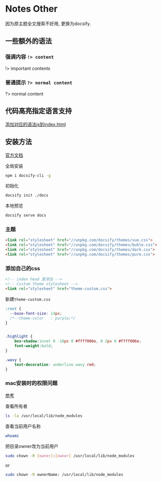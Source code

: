 # Notes Other

因为原主题全文搜索不好用, 更换为docsify.

## 一些额外的语法

### 强调内容 `!> content`

!> important contents

### 普通提示 `?> normal content`

?> normal content



## 代码高亮指定语言支持

[添加对应的语法js到index.html](https://cdn.jsdelivr.net/npm/prismjs@1/components/)

## 安装方法

[官方文档](https://docsify.js.org/#/zh-cn/quickstart) 

全局安装

```bash
npm i docsify-cli -g
```

初始化

```bash
docsify init ./docs
```

本地预览

```bash
docsify serve docs
```



### 主题

```html
<link rel="stylesheet" href="//unpkg.com/docsify/themes/vue.css">
<link rel="stylesheet" href="//unpkg.com/docsify/themes/buble.css">
<link rel="stylesheet" href="//unpkg.com/docsify/themes/dark.css">
<link rel="stylesheet" href="//unpkg.com/docsify/themes/pure.css">
```

### 添加自己的css

```html
<!-- index head 里添加 -->
<!-- Custom theme stylesheet -->
<link rel="stylesheet" href="theme-custom.css">
```

新建`theme-custom.css`

```css
:root {
  --base-font-size: 14px;
  /*--theme-color   : purple;*/
}


.highlight {
    box-shadow:inset 0 -10px 0 #ffff006e, 0 2px 0 #ffff006e;
    font-weight:bold;
}

.wavy {
    text-decoration: underline wavy red;
}
```



### mac安装时的权限问题

[参考](https://stackoverflow.com/questions/48910876/error-eacces-permission-denied-access-usr-local-lib-node-modules)

查看所有者

```bash
ls -la /usr/local/lib/node_modules
```

查看当前用户名称

```bash
whoami
```

把目录owner改为当前用户

```bash
sudo chown -R [owner]:[owner] /usr/local/lib/node_modules
```

or

```bash
sudo chown -R ownerName: /usr/local/lib/node_modules
```

